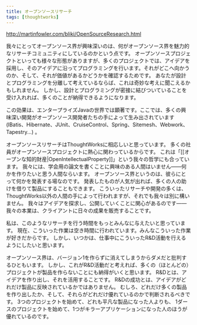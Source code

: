 ```yaml
---
title: オープンソースリサーチ
tags: [thoughtworks]
---
```


http://martinfowler.com/bliki/OpenSourceResearch.html

我々にとってオープンソース界が興味深いのは、何がオープンソース界を魅力的なリサーチコミュニティにしているのかという点です。
オープンソースプロジェクトといっても様々な形態がありますが、多くのプロジェクトでは、アイデアを採用し、そのアイデアに沿ってプログラミングを行います。それがどこへ向かうのか、そして、それが価値があるかどうかを確認するためです。
あなたが設計とプログラミングを分離して考えているならば、これは奇妙な考えに聞こえるかもしれません。
しかし、設計とプログラミングが密接に結びついていることを受け入れれば、多くのことが納得できるようになります。

この効果は、エンタープライズJavaの世界では顕著です。ここでは、多くの興味深い開発がオープンソース開発者たちの手によって生み出されています (IBatis、Hibernate、JUnit、CruiseControl、Spring、Sitemesh、Webwork、Tapestry...) 。

オープンソースリサーチはThoughtWorksに相応しいと思っています。
多くの社員がオープンソースプロジェクトに熱心に関わっているからです。
これは「[[オープンな知的財産|OpenIntellectualProperty]]」という我々の哲学にも合っています。
我々には、学会用の論文を書くことに興味のある人間はいません——何かを作りたいと思う人間ならいます。
オープンソース界というのは、彼らにとって何かを発表する場なのです。
発表したものが人気が出れば、多くの人の助けを借りて製品にすることもできます。
こういったリサーチや開発の多くは、ThoughtWorks以外の人間の手によって行われますが、それでも我々は別に構いません。
我々はアイデアを探求し、公開していくことに関心があるのです——我々の本業は、クライアントに日々の成果を販売することです。

私は、このようなリサーチを行う時間をもっとみんなに与えたいと思っています。
現在、こういった作業は空き時間に行われています。みんなこういった作業が好きだからです。
しかし、いつかは、仕事中にこういったR&D活動を行えるようにしたいと思います。

オープンソース界は、バージョン1を作らずに消えてしまうからダメだと批判するひともいます。
しかし、これがR&D活動だと考えれば、多くの（ほとんどの）プロジェクトが製品を作らないことにも納得がいくと思います。
R&Dとは、アイデアを作り出し、それを活用することです。
R&Dの成功とは、アイデアがどれだけ製品に反映されているかではありません。
むしろ、どれだけ多くの製品を作り出したか、そして、それらがどれだけ優れているのかで判断されるべきです。
3つのプロジェクトを始めて、どれも平凡な製品になった人よりも、
1ダースのプロジェクトを始めて、1つがキラーアプリケーションになった人のほうが優れているのです。
